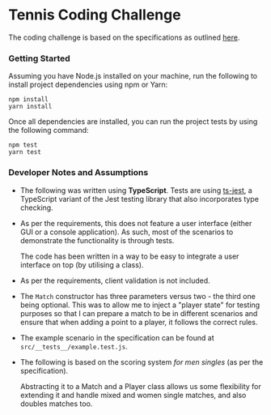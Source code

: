 # Tennis Coding Challenge

The coding challenge is based on the specifications as outlined [here][0].

### Getting Started

Assuming you have Node.js installed on your machine, run the following to
install project dependencies using npm or Yarn:

```
npm install
yarn install
```

Once all dependencies are installed, you can run the project tests by using
the following command:

```
npm test
yarn test
```

### Developer Notes and Assumptions

- The following was written using **TypeScript**. Tests are using [ts-jest][1],
  a TypeScript variant of the Jest testing library that also incorporates type
  checking.

- As per the requirements, this does not feature a user interface (either GUI or
  a console application). As such, most of the scenarios to demonstrate the
  functionality is through tests.

  The code has been written in a way to be easy to integrate a user interface
  on top (by utilising a class).

- As per the requirements, client validation is not included.

- The `Match` constructor has three parameters versus two - the third one being
  optional. This was to allow me to inject a "player state" for testing purposes
  so that I can prepare a match to be in different scenarios and ensure that
  when adding a point to a player, it follows the correct rules.

- The example scenario in the specification can be found at
  `src/__tests__/example.test.js`.

- The following is based on the scoring system _for men singles_ (as per the
  specification).

  Abstracting it to a Match and a Player class allows us some flexibility for
  extending it and handle mixed and women single matches, and also doubles
  matches too.

[0]: https://github.com/DiUS/coding-tests/blob/master/dius_tennis.md
[1]: https://github.com/kulshekhar/ts-jest
